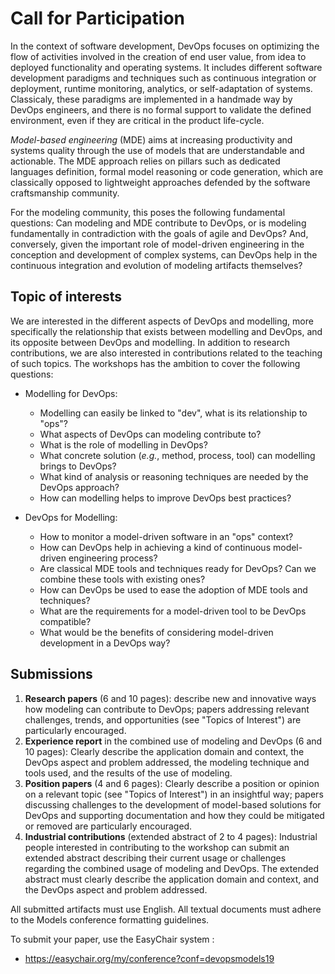 # Call for Participation

In the context of software development, DevOps focuses on optimizing the flow of activities involved in the creation of end user value, from idea to deployed functionality and operating systems. It includes different software development paradigms and techniques such as continuous integration or deployment, runtime monitoring, analytics, or self-adaptation of systems. Classicaly, these paradigms are implemented in a handmade way by DevOps engineers, and there is no formal support to validate the defined environment, even if they are critical in the product life-cycle.

_Model-based engineering_ (MDE) aims at increasing productivity and systems quality through the use of models that are understandable and actionable.  The MDE approach relies on pillars such as dedicated languages definition, formal model reasoning or code generation, which are classically opposed to lightweight approaches defended by the software craftsmanship community.

For the modeling community, this poses the following fundamental questions: Can modeling and MDE contribute to DevOps, or is modeling fundamentally in contradiction with the goals of agile and DevOps? And, conversely, given the important role of model-driven engineering in the conception and development of complex systems, can DevOps help in the continuous integration and evolution of modeling artifacts themselves?


## Topic of interests

We are interested in the different aspects of DevOps and modelling, more specifically the relationship that exists between modelling and DevOps, and its opposite between DevOps and modelling. In addition to research contributions, we are also interested in contributions related to the teaching of such topics. The workshops has the ambition to cover the following questions:


  - Modelling for DevOps:
    - Modelling can easily be linked to "dev", what is its relationship to "ops"?
    - What aspects of DevOps can modeling contribute to?
    - What is the role of modelling in DevOps?
    - What concrete solution (_e.g._, method, process, tool) can modelling brings to DevOps?
    - What kind of analysis or reasoning techniques are needed by the DevOps approach?
    - How can modelling helps to improve DevOps best practices?

  - DevOps for Modelling:
    - How to monitor a model-driven software in an "ops" context?
    - How can DevOps help in achieving a kind of continuous model-driven engineering process?
    - Are classical MDE tools and techniques ready for DevOps? Can we combine these tools with existing ones?
    - How can DevOps be used to ease the adoption of MDE tools and techniques?
    - What are the requirements for a model-driven tool to be DevOps compatible?
    - What would be the benefits of considering model-driven development in a DevOps way?

## Submissions


  1. **Research papers** (6 and 10 pages): describe new and innovative ways how modeling can contribute to DevOps; papers addressing relevant challenges, trends, and opportunities (see "Topics of Interest") are particularly encouraged.
  2. **Experience report** in the combined use of modeling and DevOps (6 and 10 pages): Clearly describe the application domain and context, the DevOps aspect and problem addressed, the modeling technique and tools used, and the results of the use of modeling.
  3. **Position papers** (4 and 6 pages): Clearly describe a position or opinion on a relevant topic (see "Topics of Interest") in an insightful way; papers discussing challenges to the development of model-based solutions for DevOps and supporting documentation and how they could be mitigated or removed are particularly encouraged.
  4. **Industrial contributions** (extended abstract of 2 to 4 pages): Industrial people interested in contributing to the workshop can submit an extended abstract describing their current usage or challenges regarding the combined usage of modeling and DevOps. The extended abstract must clearly describe the application domain and context, and the DevOps aspect and problem addressed.   

All submitted artifacts must use English. All textual documents must adhere to the Models conference formatting guidelines.

To submit your paper, use the EasyChair system :

  - https://easychair.org/my/conference?conf=devopsmodels19
